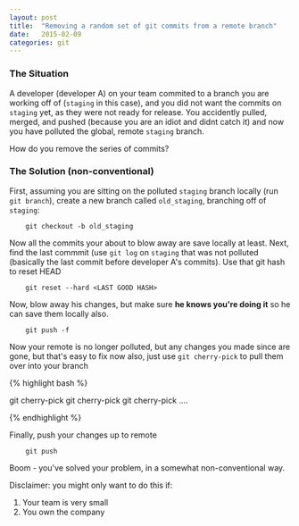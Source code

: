 ```yaml
---
layout: post
title:  "Removing a random set of git commits from a remote branch"
date:   2015-02-09
categories: git
---
```


### The Situation

A developer (developer A) on your team commited to a branch you are working off of (`staging` in this case), and you did not want the commits on `staging` yet, as they were not ready for release. You accidently pulled, merged, and pushed (because you are an idiot and didnt catch it) and now you have polluted the global, remote `staging` branch.

How do you remove the series of commits?

### The Solution (non-conventional)

First, assuming you are sitting on the polluted `staging` branch locally (run `git branch`), create a new branch called `old_staging`, branching off of `staging`:

```
	git checkout -b old_staging
```

Now all the commits your about to blow away are save locally at least. Next, find the last commmit (use `git log` on `staging` that was not polluted (basically the last commit before developer A's commits). Use that git hash to reset HEAD

```
	git reset --hard <LAST GOOD HASH>
```

Now, blow away his changes, but make sure __he knows you're doing it__ so he can save them locally also.


```
	git push -f
```

Now your remote is no longer polluted, but any changes you made since <LAST GOOD HASH> are gone, but that's easy to fix now also, just use `git cherry-pick` to pull them over into your branch	

{% highlight bash %}

git cherry-pick <NEW-HASH1>
git cherry-pick <NEW-HASH2>
git cherry-pick <NEW-HASH3>
....

{% endhighlight %}


Finally, push your changes up to remote

```
	git push
```

Boom - you've solved your problem, in a somewhat non-conventional way.

Disclaimer: you might only want to do this if:

1. Your team is very small
1. You own the company